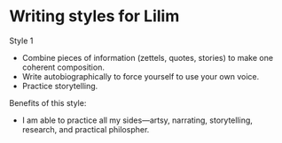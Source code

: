 # Writing styles for Lilim

Style 1

- Combine pieces of information (zettels, quotes, stories) to make one coherent composition.
- Write autobiographically to force yourself to use your own voice.
- Practice storytelling.

Benefits of this style:

- I am able to practice all my sides—artsy, narrating, storytelling, research, and practical philospher.

